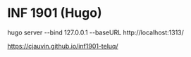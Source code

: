 # INF 1901 (Hugo)

hugo server --bind 127.0.0.1 --baseURL http://localhost:1313/


https://cjauvin.github.io/inf1901-teluq/
